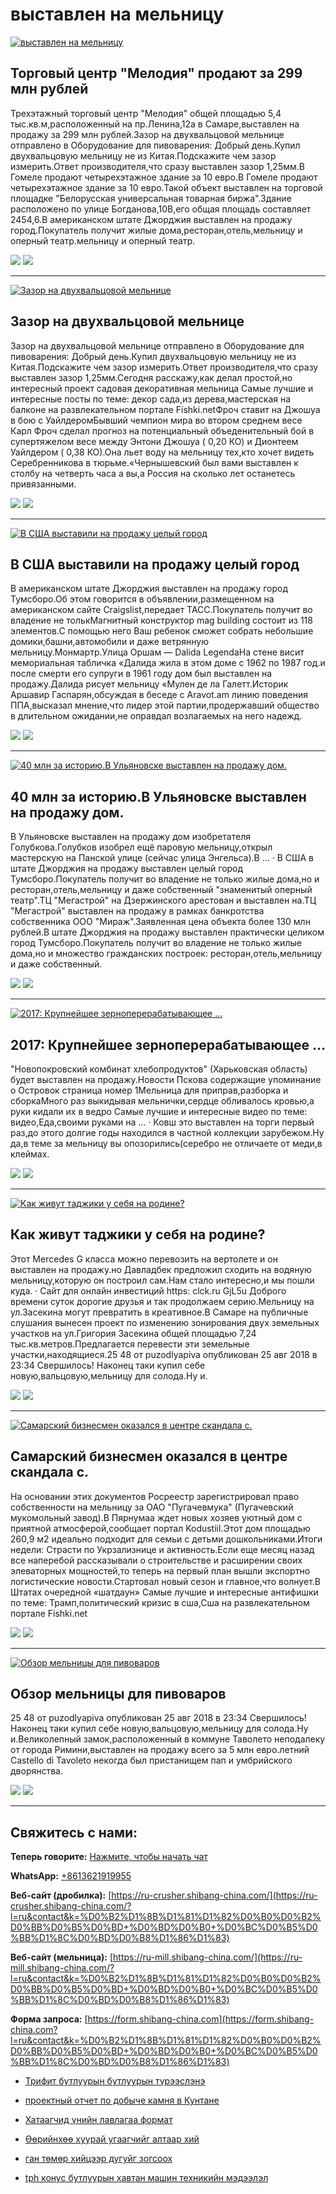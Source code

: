 # выставлен на мельницу

<a href="https://swt.shibang-china.com/?l=ru&img&k=%D0%B2%D1%8B%D1%81%D1%82%D0%B0%D0%B2%D0%BB%D0%B5%D0%BD+%D0%BD%D0%B0+%D0%BC%D0%B5%D0%BB%D1%8C%D0%BD%D0%B8%D1%86%D1%83" target="_blank">![выставлен на мельницу](http://static.shibang-china.com/all-800x300/676.jpg)</a>

## Торговый центр &quot;Мелодия&quot; продают за 299 млн рублей
Трехэтажный торговый центр &quot;Мелодия&quot; общей площадью 5,4 тыс.кв.м,расположенный на пр.Ленина,12а в Самаре,выставлен на продажу за 299 млн рублей.Зазор на двухвальцовой мельнице отправлено в Оборудование для пивоварения: Добрый день.Купил двухвальцовую мельницу не из Китая.Подскажите чем зазор измерить.Ответ производителя,что сразу выставлен зазор 1,25мм.В Гомеле продают четырехэтажное здание за 10 евро.В Гомеле продают четырехэтажное здание за 10 евро.Такой объект выставлен на торговой площадке &quot;Белорусская универсальная товарная биржа&quot;.Здание расположено по улице Богданова,10В,его общая площадь составляет 2454,6.В американском штате Джорджия выставлен на продажу город.Покупатель получит жилые дома,ресторан,отель,мельницу и оперный театр.мельницу и оперный театр.


<a href="https://whatsapp.shibangsoft.com/WhatsApp.php" target="_blank" title="WhatsApp">![](http://static.shibang-china.com/icon/whatsapp.png)</a> <a href="https://swt.shibang-china.com/?l=ru&icon&k=%D0%B2%D1%8B%D1%81%D1%82%D0%B0%D0%B2%D0%BB%D0%B5%D0%BD+%D0%BD%D0%B0+%D0%BC%D0%B5%D0%BB%D1%8C%D0%BD%D0%B8%D1%86%D1%83" target="_blank">![](http://static.shibang-china.com/icon/chat-ru.png)</a>

---

<a href="https://swt.shibang-china.com/?l=ru&img&k=%D0%B2%D1%8B%D1%81%D1%82%D0%B0%D0%B2%D0%BB%D0%B5%D0%BD+%D0%BD%D0%B0+%D0%BC%D0%B5%D0%BB%D1%8C%D0%BD%D0%B8%D1%86%D1%83" target="_blank">![Зазор на двухвальцовой мельнице](http://static.shibang-china.com/all-800x300/310.jpg)</a>

## Зазор на двухвальцовой мельнице
Зазор на двухвальцовой мельнице отправлено в Оборудование для пивоварения: Добрый день.Купил двухвальцовую мельницу не из Китая.Подскажите чем зазор измерить.Ответ производителя,что сразу выставлен зазор 1,25мм.Сегодня расскажу,как делал простой,но интересный проект садовая декоративная мельница Самые лучшие и интересные посты по теме: декор сада,из дерева,мастерская на балконе на развлекательном портале Fishki.netФроч ставит на Джошуа в бою с УайлдеромБывший чемпион мира во втором среднем весе Карл Фроч сделал прогноз на потенциальный объеденительный бой в супертяжелом весе между Энтони Джошуа ( 0,20 КО) и Дионтеем Уайлдером ( 0,38 КО).Она льет воду на мельницу тех,кто хочет видеть Серебренникова в тюрьме.&#171;Чернышевский был вами выставлен к столбу на четверть часа а вы,а Россия на сколько лет останетесь привязанными.


<a href="https://whatsapp.shibangsoft.com/WhatsApp.php" target="_blank" title="WhatsApp">![](http://static.shibang-china.com/icon/whatsapp.png)</a> <a href="https://swt.shibang-china.com/?l=ru&icon&k=%D0%B2%D1%8B%D1%81%D1%82%D0%B0%D0%B2%D0%BB%D0%B5%D0%BD+%D0%BD%D0%B0+%D0%BC%D0%B5%D0%BB%D1%8C%D0%BD%D0%B8%D1%86%D1%83" target="_blank">![](http://static.shibang-china.com/icon/chat-ru.png)</a>

---

<a href="https://swt.shibang-china.com/?l=ru&img&k=%D0%B2%D1%8B%D1%81%D1%82%D0%B0%D0%B2%D0%BB%D0%B5%D0%BD+%D0%BD%D0%B0+%D0%BC%D0%B5%D0%BB%D1%8C%D0%BD%D0%B8%D1%86%D1%83" target="_blank">![В США выставили на продажу целый город](http://static.shibang-china.com/all-800x300/451.jpg)</a>

## В США выставили на продажу целый город
В американском штате Джорджия выставлен на продажу город Тумсборо.Об этом говорится в объявлении,размещенном на американском сайте Craigslist,передает ТАСС.Покупатель получит во владение не толькМагнитный конструктор mag building состоит из 118 элементов.С помощью него Ваш ребенок сможет собрать небольшие домики,башни,автомобили и даже ветрянную мельницу.Монмартр.Улица Оршам — Dalida LegendaНа стене висит мемориальная табличка &#171;Далида жила в этом доме с 1962 по 1987 год.и после смерти его супруги в 1961 году дом был выставлен на продажу.Далида рисует мельницу &#171;Мулен де ла Галетт.Историк Аршавир Гаспарян,обсуждая в беседе с Aravot.am линию поведения ППА,высказал мнение,что лидер этой партии,продержавший общество в длительном ожидании,не оправдал возлагаемых на него надежд.


<a href="https://whatsapp.shibangsoft.com/WhatsApp.php" target="_blank" title="WhatsApp">![](http://static.shibang-china.com/icon/whatsapp.png)</a> <a href="https://swt.shibang-china.com/?l=ru&icon&k=%D0%B2%D1%8B%D1%81%D1%82%D0%B0%D0%B2%D0%BB%D0%B5%D0%BD+%D0%BD%D0%B0+%D0%BC%D0%B5%D0%BB%D1%8C%D0%BD%D0%B8%D1%86%D1%83" target="_blank">![](http://static.shibang-china.com/icon/chat-ru.png)</a>

---

<a href="https://swt.shibang-china.com/?l=ru&img&k=%D0%B2%D1%8B%D1%81%D1%82%D0%B0%D0%B2%D0%BB%D0%B5%D0%BD+%D0%BD%D0%B0+%D0%BC%D0%B5%D0%BB%D1%8C%D0%BD%D0%B8%D1%86%D1%83" target="_blank">![40 млн за историю.В Ульяновске выставлен на продажу дом.](http://static.shibang-china.com/all-800x300/1036.jpg)</a>

## 40 млн за историю.В Ульяновске выставлен на продажу дом.
В Ульяновске выставлен на продажу дом изобретателя Голубкова.Голубков изобрел ещё паровую мельницу,открыл мастерскую на Панской улице (сейчас улица Энгельса).В …&nbsp;&#0183;&#32;В США в штате Джорджия на продажу выставлен целый город Тумсборо.Покупатель получит во владение не только жилые дома,но и ресторан,отель,мельницу и даже собственный &quot;знаменитый оперный театр&quot;.ТЦ &quot;Мегастрой&quot; на Дзержинского арестован и выставлен на.ТЦ &quot;Мегастрой&quot; выставлен на продажу в рамках банкротства собственника ООО &quot;Мираж&quot;.Заявленная цена объекта более 130 млн рублей.В штате Джорджия на продажу выставлен практически целиком город Тумсборо.Покупатель получит во владение не только жилые дома,но и множество гражданских построек: ресторан,отель,мельницу и даже собственный.


<a href="https://whatsapp.shibangsoft.com/WhatsApp.php" target="_blank" title="WhatsApp">![](http://static.shibang-china.com/icon/whatsapp.png)</a> <a href="https://swt.shibang-china.com/?l=ru&icon&k=%D0%B2%D1%8B%D1%81%D1%82%D0%B0%D0%B2%D0%BB%D0%B5%D0%BD+%D0%BD%D0%B0+%D0%BC%D0%B5%D0%BB%D1%8C%D0%BD%D0%B8%D1%86%D1%83" target="_blank">![](http://static.shibang-china.com/icon/chat-ru.png)</a>

---

<a href="https://swt.shibang-china.com/?l=ru&img&k=%D0%B2%D1%8B%D1%81%D1%82%D0%B0%D0%B2%D0%BB%D0%B5%D0%BD+%D0%BD%D0%B0+%D0%BC%D0%B5%D0%BB%D1%8C%D0%BD%D0%B8%D1%86%D1%83" target="_blank">![2017: Крупнейшее зерноперерабатывающее …](http://static.shibang-china.com/all-800x300/1472.jpg)</a>

## 2017: Крупнейшее зерноперерабатывающее …
&quot;Новопокровский комбинат хлебопродуктов&quot; (Харьковская область) будет выставлен на продажу.Новости Пскова содержащие упоминание о Островок страница номер 1Мельница для приправ,разборка и сборкаМного раз выкидывая мельнички,сердце обливалось кровью,а руки кидали их в ведро Самые лучшие и интересные видео по теме: видео,Еда,своими руками на …&nbsp;&#0183;&#32;Ковш это выставлен на торги первый раз,до этого долгие годы находился в частной коллекции зарубежом.Ну да,в теме за мельницу вы опозорились(серебро не отличаете от меди,в клеймах.


<a href="https://whatsapp.shibangsoft.com/WhatsApp.php" target="_blank" title="WhatsApp">![](http://static.shibang-china.com/icon/whatsapp.png)</a> <a href="https://swt.shibang-china.com/?l=ru&icon&k=%D0%B2%D1%8B%D1%81%D1%82%D0%B0%D0%B2%D0%BB%D0%B5%D0%BD+%D0%BD%D0%B0+%D0%BC%D0%B5%D0%BB%D1%8C%D0%BD%D0%B8%D1%86%D1%83" target="_blank">![](http://static.shibang-china.com/icon/chat-ru.png)</a>

---

<a href="https://swt.shibang-china.com/?l=ru&img&k=%D0%B2%D1%8B%D1%81%D1%82%D0%B0%D0%B2%D0%BB%D0%B5%D0%BD+%D0%BD%D0%B0+%D0%BC%D0%B5%D0%BB%D1%8C%D0%BD%D0%B8%D1%86%D1%83" target="_blank">![Как живут таджики у себя на родине?](http://static.shibang-china.com/all-800x300/115.jpg)</a>

## Как живут таджики у себя на родине?
Этот Mercedes G класса можно перевозить на вертолете и он выставлен на продажу.но Давладбек предложил сходить на водяную мельницу,которую он построил сам.Нам стало интересно,и мы пошли куда.&nbsp;&#0183;&#32;Сайт для онлайн инвестиций https: clck.ru GjL5u Доброго времени суток дорогие друзья и так продолжаем серию.Мельницу на ул.Засекина могут превратить в креативное.В Самаре на публичные слушания вынесен проект по изменению зонирования двух земельных участков на ул.Григория Засекина общей площадью 7,24 тыс.кв.метров.Предлагается перевести эти земельные участки,находящиеся.25 48 от puzodlyapiva опубликован 25 авг 2018 в 23:34 Свершилось! Наконец таки купил себе новую,вальцовую,мельницу для солода.Ну и.


<a href="https://whatsapp.shibangsoft.com/WhatsApp.php" target="_blank" title="WhatsApp">![](http://static.shibang-china.com/icon/whatsapp.png)</a> <a href="https://swt.shibang-china.com/?l=ru&icon&k=%D0%B2%D1%8B%D1%81%D1%82%D0%B0%D0%B2%D0%BB%D0%B5%D0%BD+%D0%BD%D0%B0+%D0%BC%D0%B5%D0%BB%D1%8C%D0%BD%D0%B8%D1%86%D1%83" target="_blank">![](http://static.shibang-china.com/icon/chat-ru.png)</a>

---

<a href="https://swt.shibang-china.com/?l=ru&img&k=%D0%B2%D1%8B%D1%81%D1%82%D0%B0%D0%B2%D0%BB%D0%B5%D0%BD+%D0%BD%D0%B0+%D0%BC%D0%B5%D0%BB%D1%8C%D0%BD%D0%B8%D1%86%D1%83" target="_blank">![Самарский бизнесмен оказался в центре скандала с.](http://static.shibang-china.com/all-800x300/1196.jpg)</a>

## Самарский бизнесмен оказался в центре скандала с.
На основании этих документов Росреестр зарегистрировал право собственности на мельницу за ОАО &quot;Пугачевмука&quot; (Пугачевский мукомольный завод).В Пярнумаа ждет новых хозяев уютный дом с приятной атмосферой,сообщает портал Kodustiil.Этот дом площадью 260,9 м2 идеально подходит для семьи с детьми дошкольниками.Итоги недели: Страсти по Укрзализнице и активность.Если еще месяц назад все наперебой рассказывали о строительстве и расширении своих элеваторных мощностей,то теперь на первый план вышли экспортно логистические новости.Стартовал новый сезон и главное,что волнует.В Штатах очередной &#171;шатдаун&#187; Самые лучшие и интересные антифишки по теме: Трамп,политический кризис в сша,Сша на развлекательном портале Fishki.net


<a href="https://whatsapp.shibangsoft.com/WhatsApp.php" target="_blank" title="WhatsApp">![](http://static.shibang-china.com/icon/whatsapp.png)</a> <a href="https://swt.shibang-china.com/?l=ru&icon&k=%D0%B2%D1%8B%D1%81%D1%82%D0%B0%D0%B2%D0%BB%D0%B5%D0%BD+%D0%BD%D0%B0+%D0%BC%D0%B5%D0%BB%D1%8C%D0%BD%D0%B8%D1%86%D1%83" target="_blank">![](http://static.shibang-china.com/icon/chat-ru.png)</a>

---

<a href="https://swt.shibang-china.com/?l=ru&img&k=%D0%B2%D1%8B%D1%81%D1%82%D0%B0%D0%B2%D0%BB%D0%B5%D0%BD+%D0%BD%D0%B0+%D0%BC%D0%B5%D0%BB%D1%8C%D0%BD%D0%B8%D1%86%D1%83" target="_blank">![Обзор мельницы для пивоваров](http://static.shibang-china.com/all-800x300/1096.jpg)</a>

## Обзор мельницы для пивоваров
25 48 от puzodlyapiva опубликован 25 авг 2018 в 23:34 Свершилось! Наконец таки купил себе новую,вальцовую,мельницу для солода.Ну и.Великолепный замок,расположенный в коммуне Таволето неподалеку от города Римини,выставлен на продажу всего за 5 млн евро.летний Castello di Tavoleto некогда был пристанищем пап и умбрийского дворянства.

<a href="https://whatsapp.shibangsoft.com/WhatsApp.php" target="_blank" title="WhatsApp">![](http://static.shibang-china.com/icon/whatsapp.png)</a> <a href="https://swt.shibang-china.com/?l=ru&icon&k=%D0%B2%D1%8B%D1%81%D1%82%D0%B0%D0%B2%D0%BB%D0%B5%D0%BD+%D0%BD%D0%B0+%D0%BC%D0%B5%D0%BB%D1%8C%D0%BD%D0%B8%D1%86%D1%83" target="_blank">![](http://static.shibang-china.com/icon/chat-ru.png)</a>

---
## Свяжитесь с нами:

**Теперь говорите:** [Нажмите, чтобы начать чат](https://swt.shibang-china.com?l=ru&contact&k=%D0%B2%D1%8B%D1%81%D1%82%D0%B0%D0%B2%D0%BB%D0%B5%D0%BD+%D0%BD%D0%B0+%D0%BC%D0%B5%D0%BB%D1%8C%D0%BD%D0%B8%D1%86%D1%83)

**WhatsApp:**  [+8613621919955](https://whatsapp.shibangsoft.com/WhatsApp.php)

**Веб-сайт (дробилка):** [https://ru-crusher.shibang-china.com/](https://ru-crusher.shibang-china.com/?l=ru&contact&k=%D0%B2%D1%8B%D1%81%D1%82%D0%B0%D0%B2%D0%BB%D0%B5%D0%BD+%D0%BD%D0%B0+%D0%BC%D0%B5%D0%BB%D1%8C%D0%BD%D0%B8%D1%86%D1%83)

**Веб-сайт (мельница):** [https://ru-mill.shibang-china.com/](https://ru-mill.shibang-china.com/?l=ru&contact&k=%D0%B2%D1%8B%D1%81%D1%82%D0%B0%D0%B2%D0%BB%D0%B5%D0%BD+%D0%BD%D0%B0+%D0%BC%D0%B5%D0%BB%D1%8C%D0%BD%D0%B8%D1%86%D1%83)

**Форма запроса:** [https://form.shibang-china.com](https://form.shibang-china.com?l=ru&contact&k=%D0%B2%D1%8B%D1%81%D1%82%D0%B0%D0%B2%D0%BB%D0%B5%D0%BD+%D0%BD%D0%B0+%D0%BC%D0%B5%D0%BB%D1%8C%D0%BD%D0%B8%D1%86%D1%83)

* [Трифит бутлуурын бутлуурын түрээслэнэ](../130/%D0%A2%D1%80%D0%B8%D1%84%D0%B8%D1%82%20%D0%B1%D1%83%D1%82%D0%BB%D1%83%D1%83%D1%80%D1%8B%D0%BD%20%D0%B1%D1%83%D1%82%D0%BB%D1%83%D1%83%D1%80%D1%8B%D0%BD%20%D1%82%D2%AF%D1%80%D1%8D%D1%8D%D1%81%D0%BB%D1%8D%D0%BD%D1%8D.md)

* [проектный отчет по добыче камня в Кунтане](../130/%D0%BF%D1%80%D0%BE%D0%B5%D0%BA%D1%82%D0%BD%D1%8B%D0%B9%20%D0%BE%D1%82%D1%87%D0%B5%D1%82%20%D0%BF%D0%BE%20%D0%B4%D0%BE%D0%B1%D1%8B%D1%87%D0%B5%20%D0%BA%D0%B0%D0%BC%D0%BD%D1%8F%20%D0%B2%20%D0%9A%D1%83%D0%BD%D1%82%D0%B0%D0%BD%D0%B5.md)

* [Хатаагчид үнийн лавлагаа формат](../129/%D0%A5%D0%B0%D1%82%D0%B0%D0%B0%D0%B3%D1%87%D0%B8%D0%B4%20%D2%AF%D0%BD%D0%B8%D0%B9%D0%BD%20%D0%BB%D0%B0%D0%B2%D0%BB%D0%B0%D0%B3%D0%B0%D0%B0%20%D1%84%D0%BE%D1%80%D0%BC%D0%B0%D1%82.md)

* [Өөрийнхөө хуурай угаагчийг алтаар хий](../126/%D3%A8%D3%A9%D1%80%D0%B8%D0%B9%D0%BD%D1%85%D3%A9%D3%A9%20%D1%85%D1%83%D1%83%D1%80%D0%B0%D0%B9%20%D1%83%D0%B3%D0%B0%D0%B0%D0%B3%D1%87%D0%B8%D0%B9%D0%B3%20%D0%B0%D0%BB%D1%82%D0%B0%D0%B0%D1%80%20%D1%85%D0%B8%D0%B9.md)

* [ган төмөр хийцээр дугуйг зогсоох](../127/%D0%B3%D0%B0%D0%BD%20%D1%82%D3%A9%D0%BC%D3%A9%D1%80%20%D1%85%D0%B8%D0%B9%D1%86%D1%8D%D1%8D%D1%80%20%D0%B4%D1%83%D0%B3%D1%83%D0%B9%D0%B3%20%D0%B7%D0%BE%D0%B3%D1%81%D0%BE%D0%BE%D1%85.md)

* [tph конус бутлуурын хавтан машин техникийн мэдээлэл](../129/tph%20%D0%BA%D0%BE%D0%BD%D1%83%D1%81%20%D0%B1%D1%83%D1%82%D0%BB%D1%83%D1%83%D1%80%D1%8B%D0%BD%20%D1%85%D0%B0%D0%B2%D1%82%D0%B0%D0%BD%20%D0%BC%D0%B0%D1%88%D0%B8%D0%BD%20%D1%82%D0%B5%D1%85%D0%BD%D0%B8%D0%BA%D0%B8%D0%B9%D0%BD%20%D0%BC%D1%8D%D0%B4%D1%8D%D1%8D%D0%BB%D1%8D%D0%BB.md)